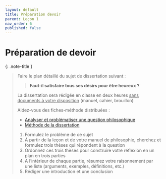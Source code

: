 ```yaml
---
layout: default
title: Préparation devoir
parent: Leçon 1
nav_order: 6
published: false
---
```

# Préparation de devoir  

{: .note-title }
> Faire le plan détaillé du sujet de dissertation suivant :
>
>> **Faut-il satisfaire tous ses désirs pour être heureux ?**
>
> La dissertation sera rédigée en classe en deux heures <u>sans documents à votre disposition</u> (manuel, cahier, brouillon)  
>
> Aidez-vous des fiches-méthode distribuées :
> - [Analyser et problématiser une question philosophique](../methode/m1-1.html) 
> - [Méthode de la dissertation](../methode/m1-2.html)
>
>1.	Formulez le problème de ce sujet  
>2.	À partir de la leçon et de votre manuel de philosophie, cherchez et formulez trois thèses qui répondent à la question
>3.	Ordonnez ces trois thèses pour construire votre réflexion en un plan en trois parties 
>4.	A l’intérieur de chaque partie, résumez votre raisonnement par une liste (arguments, exemples, définitions, etc.)
>5.	Rédiger une introduction et une conclusion
